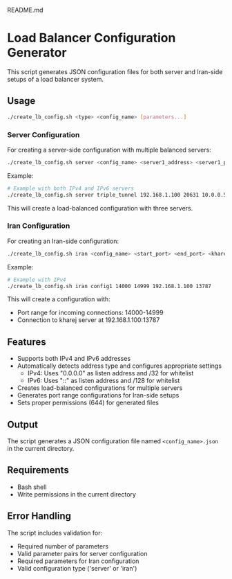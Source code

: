 README.md
# Load Balancer Configuration Generator

This script generates JSON configuration files for both server and Iran-side setups of a load balancer system.

## Usage

```bash
./create_lb_config.sh <type> <config_name> [parameters...]
```

### Server Configuration

For creating a server-side configuration with multiple balanced servers:

```bash
./create_lb_config.sh server <config_name> <server1_address> <server1_port> [<server2_address> <server2_port> ...]
```

Example:
```bash
# Example with both IPv4 and IPv6 servers
./create_lb_config.sh server triple_tunnel 192.168.1.100 20631 10.0.0.50 20631 2001:db8::1234 20631
```

This will create a load-balanced configuration with three servers.

### Iran Configuration

For creating an Iran-side configuration:

```bash
./create_lb_config.sh iran <config_name> <start_port> <end_port> <kharej_ip> <kharej_port>
```

Example:
```bash
# Example with IPv4
./create_lb_config.sh iran config1 14000 14999 192.168.1.100 13787
```

This will create a configuration with:
- Port range for incoming connections: 14000-14999
- Connection to kharej server at 192.168.1.100:13787

## Features

- Supports both IPv4 and IPv6 addresses
- Automatically detects address type and configures appropriate settings
  - IPv4: Uses "0.0.0.0" as listen address and /32 for whitelist
  - IPv6: Uses "::" as listen address and /128 for whitelist
- Creates load-balanced configurations for multiple servers
- Generates port range configurations for Iran-side setups
- Sets proper permissions (644) for generated files

## Output

The script generates a JSON configuration file named `<config_name>.json` in the current directory.

## Requirements

- Bash shell
- Write permissions in the current directory

## Error Handling

The script includes validation for:
- Required number of parameters
- Valid parameter pairs for server configuration
- Required parameters for Iran configuration
- Valid configuration type ('server' or 'iran')
